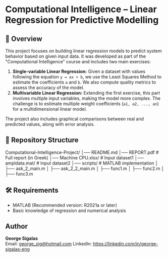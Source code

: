 # Computational Intelligence – Linear Regression for Predictive Modelling

## 📌 Overview
This project focuses on building linear regression models to predict system behavior based on given input data. It was developed as part of the "Computational Intelligence" course and includes two main exercises:

1. **Single-variable Linear Regression:** Given a dataset with values following the equation `y = ax + b`, we use the Least Squares Method to estimate the coefficients `a` and `b`. We also compute quality metrics to assess the accuracy of the model.
2. **Multivariable Linear Regression:** Extending the first exercise, this part involves multiple input variables, making the model more complex. The challenge is to estimate multiple weight coefficients (`a1, a2, ..., an`) for a multidimensional linear model.

The project also includes graphical comparisons between real and predicted values, along with error analysis.

## 📁 Repository Structure

Computational-Intelligence-Project/
│── README.md
│── REPORT.pdf  # Full report (in Greek)
│── Machine CPU.xlsx/       # Input dataset1
│── ampldata.mat/       # Input dataset2
│── scripts/    # MATLAB implementation
│   ├── ask_2_main.m
│   ├── ask_2_2_main.m
│   ├── func1.m
│   ├── func2.m
│   ├── func3.m


## 🛠️ Requirements
- MATLAB (Recommended version: R2021a or later)
- Basic knowledge of regression and numerical analysis


## Author
**George Sigalas**  
Email: george_sig@hotmail.com 
LinkedIn: https://linkedin.com/in/george-sigalas-eng